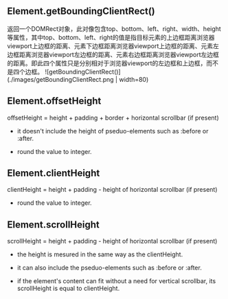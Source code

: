 
## Element.getBoundingClientRect()
返回一个DOMRect对象，此对像包含top、bottom、left、right、width、height等属性，其中top、bottom、left、right的值是指目标元素的上边框距离浏览器viewport上边框的距离、元素下边框距离浏览器viewport上边框的距离、元素左边框距离浏览器viewport左边框的距离、元素右边框距离浏览器viewport左边框的距离。即此四个属性只是分别相对于浏览器viewport的左边框和上边框，而不是四个边框。
![getBoundingClientRect()](./images/getBoundingClientRect.png | width=80)
## Element.offsetHeight
offsetHeight = height + padding + border + horizontal scrollbar (if 
present)

* it doesn't include the height of pseduo-elements such as :before or
:after.

* round the value to integer.

## Element.clientHeight
clientHeight = height + padding - height of horizontal scrollbar (if present)

* round the value to integer.

## Element.scrollHeight
scrollHeight = height + padding - height of horizontal scrollbar (if
present)

* the height is mesured in the same way as the clientHeight.

* it can also include the pseduo-elements such as :before or :after.

* if the element's content can fit without a need for vertical scrollbar, its scrollHeight is equal to clientHeight.
